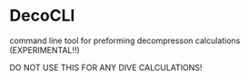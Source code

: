 # DecoCLI
command line tool for preforming decompresson calculations (EXPERIMENTAL!!)

DO NOT USE THIS FOR ANY DIVE CALCULATIONS!
